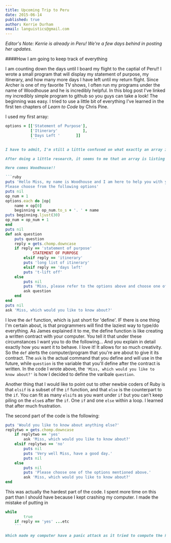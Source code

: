 ```yaml
---
title: Upcoming Trip to Peru
date: 2015-06-14
published: true
author: Kerrie Durham
email: languistics@gmail.com
---
```


*Editor's Note: Kerrie is already in Peru! We're a few days behind in posting her updates.*

####How I am going to keep track of everything


I am counting down the days until I board my flight to the captial of Peru!! I wrote a small program that will display my statement of purpose, my itinerary, and how many more days I have left until my return flight. Since Archer is one of my favorite TV shows, I often run my programs under the name of Woodhouse and he is incredibly helpful. In this blog post I've linked my incredibly simple program to github so you guys can take a look!
The beginning was easy. I tried to use a little bit of everything I've learned in the first ten chapters of _Learn to Code_ by Chris Pine.

I used my first array:

```ruby
options = [['Statement of Purpose'],
           ['Itinerary'           ],
           ['Days Left '       ]]
           ```

I have to admit, I'm still a little confused on what exactly an array is. Chris Pine usually does an excellent job explaining things so I'm not sure if I'm just unusually thick or if array's are actually a hard concept for a newbie to understand right away.

After doing a little research, it seems to me that an array is listing of objects which all share a common element. The computer is able to see them as individual units but also as a singular group unit which is valuable when you're dealing with a large amount of objects. EXAMPLE two different groups of objects and the comp has to deal with them in seperate ways.

Here comes Woodhouse!!

```ruby
puts 'Hello Miss, my name is Woodhouse and I am here to help you with your trip.
Please choose from the following options'
puts nil
op_num = 1
options.each do |op|
    name = op[0]
    beginning = op_num.to_s + '. ' + name
puts beginning.ljust(30)
op_num = op_num + 1
end
puts nil
def ask question
    puts question
    reply = gets.chomp.downcase
    if reply == 'statement of purpose'
            STATEMENT OF PURPOSE
        elsif reply == 'itinerary'
        puts 'long list of itinerary'
        elsif reply == 'days left'
        puts 't-lift off'
    else
        puts nil
        puts 'Miss, please refer to the options above and choose one of the following.'
        ask question
    end
end
puts nil
ask 'Miss, which would you like to know about?'
```

I love the `def` function, which is just short for 'define'. IF there is one thing I'm certain about, is that programmers will find the laziest way to type/do everything. As James explained it to me, the define function is like creating a written contract with your computer. You tell it that under these circumstances I want you to do the following... And you explain in detail exactly how you want it to behave. I love it! It allows for so much creativity. So the `def` alerts the computer/program that you're are about to give it its contract. The `ask` is the actual command that you define and will use in the future, while `question` is the variable that you'll define after the contract is written. In the code I wrote above, the `'Miss, which would you like to know about?'` is how I decided to define the varibale `question`.

Another thing that I would like to point out to other newbie coders of Ruby is that `elsif` is a subset of the `if` function, and that `else` is the counterpart to the `if`. You can fit as many `elsif`s as you want under `if` but you can't keep piling on the `else`s after the `if`. One `if` and one `else` within a loop. I learned that after much frustration.

The second part of the code is the following:

```ruby
puts 'Would you like to know about anything else?'
replytwo = gets.chomp.downcase
    if replytwo == 'yes'
        ask 'Miss, which would you like to know about?'
    elsif replytwo == 'no'
        puts nil
        puts 'Very well Miss, have a good day.'
        puts nil
    else
        puts nil
        puts 'Please choose one of the options mentioned above.'
        ask 'Miss, which would you like to know about?'
end
```

This was actually the hardest part of the code. I spent more time on this part than I should have because I kept crashing my computer. I made the mistake of putting in

```ruby
while
        true
    if reply == 'yes' ...etc
    ```

Which made my computer have a panic attack as it tried to compute the huge motherload of tasks I had just given it. To repeat the loop infinatum. Impossible, so my computer took the easy way out and committed suicide every time. Poor thing. I just removed the `while true` and it fixed everything.



